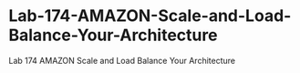 # Lab-174-AMAZON-Scale-and-Load-Balance-Your-Architecture
Lab 174 AMAZON Scale and Load Balance Your Architecture

